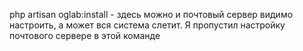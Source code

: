 php artisan oglab:install - здесь можно и почтовый сервер видимо настроить, а может вся система слетит. Я пропустил настройку почтового сервере в этой команде